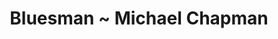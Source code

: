 ---
layout: post
categories: sounds
title: Bluesman ~ Michael Chapman
link: "https://www.youtube.com/embed/sWHosjSClNw"
---